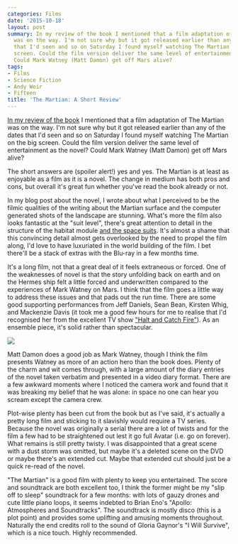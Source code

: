 ```yaml
---
categories: Films
date: '2015-10-18'
layout: post
summary: In my review of the book I mentioned that a film adaptation of The Martian
  was on the way. I'm not sure why but it got released earlier than any of the dates
  that I'd seen and so on Saturday I found myself watching The Martian on the big
  screen. Could the film version deliver the same level of entertainment as the novel?
  Could Mark Watney (Matt Damon) get off Mars alive?
tags:
- Films
- Science Fiction
- Andy Weir
- Fifteen
title: 'The Martian: A Short Review'
---
```


[In my review of the book](/the-martian-by-andy-weir/) I mentioned that a film adaptation of The Martian was on the way. I'm not sure why but it got released earlier than any of the dates that I'd seen and so on Saturday I found myself watching The Martian on the big screen. Could the film version deliver the same level of entertainment as the novel? Could Mark Watney (Matt Damon) get off Mars alive?

The short answers are (spoiler alert!) yes and yes. The Martian is at least as enjoyable as a film as it is a novel. The change in medium has both pros and cons, but overall it's great fun whether you've read the book already or not.

In my blog post about the novel, I wrote about what I perceived to be the filmic qualities of the writing about the Martian surface and the computer generated shots of the landscape are stunning. What's more the film also looks fantastic at the "suit level", there's great attention to detail in the structure of the habitat module [and the space suits](http://news.yahoo.com/inside-martian-movies-sleek-spacesuits-explained-183716716.html). It's almost a shame that this convincing detail almost gets overlooked by the need to propel the film along, I'd love to have luxuriated in the world building of the film. I bet there'll be a stack of extras with the Blu-ray in a few months time.

It's a long film, not that a great deal of it feels extraneous or forced. One of the weaknesses of novel is that the story unfolding back on earth and on the Hermes ship felt a little forced and underwritten compared to the experiences of Mark Watney on Mars. I think that the film goes a little way to address these issues and that pads out the run time. There are some good supporting performances from Jeff Daniels, Sean Bean, Kirsten Whig, and Mackenzie Davis (it took me a good few hours for me to realise that I'd recognised her from the excellent TV show ["Halt and Catch Fire"](http://www.amc.com/shows/halt-and-catch-fire)). As an ensemble piece, it's solid rather than spectacular.

![](/static/images/other/the_martian_xkcd.png)

Matt Damon does a good job as Mark Watney, though I think the film presents Watney as more of an action hero than the book does. Plenty of the charm and wit comes through, with a large amount of the diary entries of the novel taken verbatim and presented in a video diary format. There are a few awkward moments where I noticed the camera work and found that it was breaking my belief that he was alone: in space no one can hear you scream except the camera crew.

Plot-wise plenty has been cut from the book but as I've said, it's actually a pretty long film and sticking to it slavishly would require a TV series. Because the novel was originally a serial there are a lot of twists and for the film a few had to be straightened out lest it go full Avatar (i.e. go on forever). What remains is still pretty twisty. I was disappointed that a great scene with a dust storm was omitted, but maybe it's a deleted scene on the DVD or maybe there's an extended cut. Maybe that extended cut should just be a quick re-read of the novel.

"The Martian" is a good film with plenty to keep you entertained. The score and soundtrack are both excellent too, I think the former might be my "slip off to sleep" soundtrack for a few months: with lots of gauzy drones and cute little piano loops, it seems indebted to Brian Eno's "Apollo: Atmospheres and Soundtracks". The soundtrack is mostly disco (this is a plot point) and provides some uplifting and amusing moments throughout. Naturally the end credits roll to the sound of Gloria Gaynor's "I Will Survive", which is a nice touch. Highly recommended.